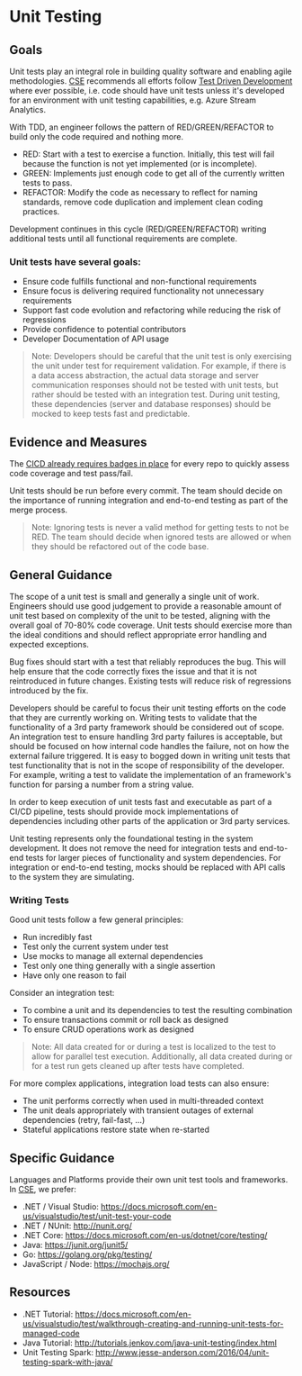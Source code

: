 # Unit Testing

## Goals
Unit tests play an integral role in building quality software and enabling agile methodologies. [CSE](../CSE.md) recommends all efforts follow [Test Driven Development](http://deviq.com/test-driven-development/) where ever possible, i.e. code should have unit tests unless it's developed for an environment with unit testing capabilities, e.g. Azure Stream Analytics. 

With TDD, an engineer follows the pattern of RED/GREEN/REFACTOR to build only the code required and nothing more.
- RED: Start with a test to exercise a function. Initially, this test will fail because the function is not yet implemented (or is incomplete).
- GREEN: Implements just enough code to get all of the currently written tests to pass.
- REFACTOR: Modify the code as necessary to reflect for naming standards, remove code duplication and implement clean coding practices.

Development continues in this cycle (RED/GREEN/REFACTOR) writing additional tests until all functional requirements are complete.

### Unit tests have several goals:
- Ensure code fulfills functional and non-functional requirements
- Ensure focus is delivering required functionality not unnecessary requirements
- Support fast code evolution and refactoring while reducing the risk of regressions
- Provide confidence to potential contributors
- Developer Documentation of API usage

>Note: Developers should be careful that the unit test is only exercising the unit under test for requirement validation. For example, if there is a data access abstraction, the actual data storage and server communication responses should not be tested with unit tests, but rather should be tested with an integration test. During unit testing, these dependencies (server and database responses) should be mocked to keep tests fast and predictable.

## Evidence and Measures
The [CICD already requires badges in place](../CICD) for every repo to quickly assess code coverage and test pass/fail.

Unit tests should be run before every commit. The team should decide on the importance of running integration and end-to-end testing as part of the merge process. 
>Note: Ignoring tests is never a valid method for getting tests to not be RED. The team should decide when ignored tests are allowed or when they should be refactored out of the code base.

## General Guidance
The scope of a unit test is small and generally a single unit of work. Engineers should use good judgement to provide a reasonable amount of unit test based on complexity of the unit to be tested, aligning with the overall goal of 70-80% code coverage. Unit tests should exercise more than the ideal conditions and should reflect appropriate error handling and expected exceptions.

Bug fixes should start with a test that reliably reproduces the bug. This will help ensure that the code correctly fixes the issue and that it is not reintroduced in future changes. Existing tests will reduce risk of regressions introduced by the fix.

Developers should be careful to focus their unit testing efforts on the code that they are currently working on. Writing tests to validate that the functionality of a 3rd party framework should be considered out of scope. An integration test to ensure handling 3rd party failures is acceptable, but should be focused on how internal code handles the failure, not on how the external failure triggered. It is easy to bogged down in writing unit tests that test functionality that is not in the scope of responsibility of the developer. For example, writing a test to validate the implementation of an framework's function for parsing a number from a string value.

In order to keep execution of unit tests fast and executable as part of a CI/CD pipeline, tests should provide mock implementations of dependencies including other parts of the application or 3rd party services. 

Unit testing represents only the foundational testing in the system development. It does not remove the need for integration tests and end-to-end tests for larger pieces of functionality and system dependencies. For integration or end-to-end testing, mocks should be replaced with API calls to the system they are simulating.

### Writing Tests
Good unit tests follow a few general principles:
- Run incredibly fast
- Test only the current system under test
- Use mocks to manage all external dependencies
- Test only one thing generally with a single assertion
- Have only one reason to fail

Consider an integration test:
- To combine a unit and its dependencies to test the resulting combination
- To ensure transactions commit or roll back as designed
- To ensure CRUD operations work as designed
>Note: All data created for or during a test is localized to the test to allow for parallel test execution. Additionally, all data created during or for a test run gets cleaned up after tests have completed.

For more complex applications, integration load tests can also ensure:
- The unit performs correctly when used in multi-threaded context
- The unit deals appropriately with transient outages of external dependencies (retry, fail-fast, …)
- Stateful applications restore state when re-started

## Specific Guidance
Languages and Platforms provide their own unit test tools and frameworks. In [CSE](../CSE.md), we prefer:
- .NET / Visual Studio: https://docs.microsoft.com/en-us/visualstudio/test/unit-test-your-code
- .NET / NUnit: http://nunit.org/ 
- .NET Core: https://docs.microsoft.com/en-us/dotnet/core/testing/
- Java: https://junit.org/junit5/
- Go: https://golang.org/pkg/testing/
- JavaScript / Node: https://mochajs.org/
		
## Resources
- .NET Tutorial: https://docs.microsoft.com/en-us/visualstudio/test/walkthrough-creating-and-running-unit-tests-for-managed-code
- Java Tutorial: http://tutorials.jenkov.com/java-unit-testing/index.html
- Unit Testing Spark: http://www.jesse-anderson.com/2016/04/unit-testing-spark-with-java/